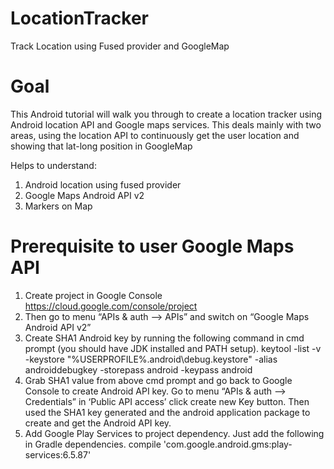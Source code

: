# LocationTracker
Track Location using Fused provider and GoogleMap

Goal
===============
This Android tutorial will walk you through to create a location tracker using Android location API and Google maps services.
This deals mainly with two areas, using the location API to continuously get the user location and showing that lat-long position in GoogleMap

Helps to understand:
1. Android location using fused provider
2. Google Maps Android API v2
3. Markers on Map

Prerequisite to user Google Maps API
===============
1. Create project in Google Console https://cloud.google.com/console/project
2. Then go to menu “APIs & auth –> APIs” and switch on “Google Maps Android API v2”
3. Create SHA1 Android key by running the following command in cmd prompt (you should have JDK installed and PATH setup).
keytool -list -v -keystore "%USERPROFILE%\.android\debug.keystore" -alias androiddebugkey -storepass android -keypass android
4. Grab SHA1 value from above cmd prompt and go back to Google Console to create Android API key.
   Go to menu “APIs & auth –> Credentials” in ‘Public API access’ click create new Key button. 
   Then used the SHA1 key generated and the android application package to create and get the Android API key.
5. Add Google Play Services to project dependency. Just add the following in Gradle dependencies.
   compile 'com.google.android.gms:play-services:6.5.87'
